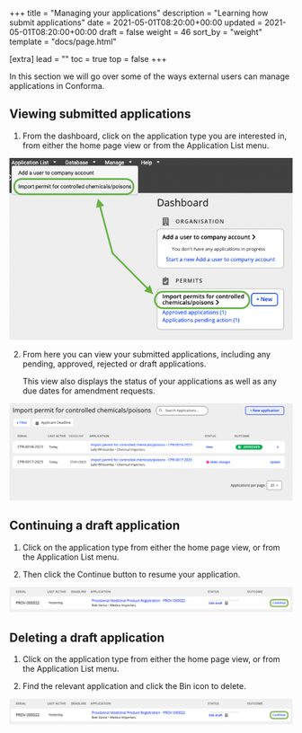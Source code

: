 +++
title = "Managing your applications"
description = "Learning how submit applications"
date = 2021-05-01T08:20:00+00:00
updated = 2021-05-01T08:20:00+00:00
draft = false
weight = 46
sort_by = "weight"
template = "docs/page.html"

[extra]
lead = ""
toc = true
top = false
+++

In this section we will go over some of the ways external users can manage applications in Conforma. 

## Viewing submitted applications

1. From the dashboard, click on the application type you are interested in, from either the home page view or from the Application List menu. 

![Navigating to your applications](/docs/about/demo/navlist.png)

2. From here you can view your submitted applications, including any pending, approved, rejected or draft applications. 

    This view also displays the status of your applications as well as any due dates for amendment requests. 

![Application list](/docs/about/demo/list.png)

## Continuing a draft application

1. Click on the application type from either the home page view, or from the Application List menu. 

2. Then click the Continue button to resume your application.

![Continue](/docs/about/demo/cont.png)

## Deleting a draft application

1. Click on the application type from either the home page view, or from the Application List menu. 

2. Find the relevant application and click the Bin icon to delete. 

![Continue](/docs/about/demo/cont.png)




